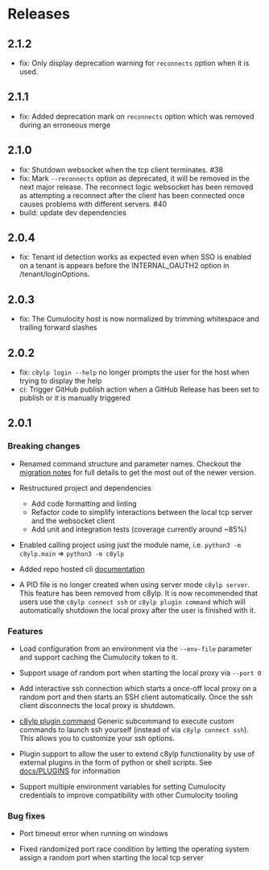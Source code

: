 
# Releases

## 2.1.2

* fix: Only display deprecation warning for `reconnects` option when it is used.

## 2.1.1

* fix: Added deprecation mark on `reconnects` option which was removed during an erroneous merge

## 2.1.0

* fix: Shutdown websocket when the tcp client terminates. #38
* fix: Mark `--reconnects` option as deprecated, it will be removed in the next major release. The reconnect logic websocket has been removed as attempting a reconnect after the client has been connected once causes problems with different servers. #40
* build: update dev dependencies

## 2.0.4

* fix: Tenant id detection works as expected even when SSO is enabled on a tenant is appears before the INTERNAL_OAUTH2 option in /tenant/loginOptions.

## 2.0.3

* fix: The Cumulocity host is now normalized by trimming whitespace and trailing forward slashes

## 2.0.2

* fix: `c8ylp login --help` no longer prompts the user for the host when trying to display the help
* ci: Trigger GitHub publish action when a GitHub Release has been set to publish or it is manually triggered

## 2.0.1

### Breaking changes

* Renamed command structure and parameter names. Checkout the [migration notes](docs/MIGRATION_V2.md) for full details to get the most out of the newer version.

* Restructured project and dependencies
    * Add code formatting and linting
    * Refactor code to simplify interactions between the local tcp server and the websocket client
    * Add unit and integration tests (coverage currently around ~85%)

* Enabled calling project using just the module name, i.e. `python3 -m c8ylp.main` => `python3 -m c8ylp`

* Added repo hosted cli [documentation](docs/cli/C8YLP.md)

* A PID file is no longer created when using server mode `c8ylp server`. This feature has been removed from c8ylp. It is now recommended that users use the `c8ylp connect ssh` or `c8ylp plugin command` which will automatically shutdown the local proxy after the user is finished with it.

### Features

* Load configuration from an environment via the `--env-file` parameter and support caching the Cumulocity token to it.

* Support usage of random port when starting the local proxy via `--port 0`

* Add interactive ssh connection which starts a once-off local proxy on a random port and then starts an SSH client automatically. Once the ssh client disconnects the local proxy is shutdown.

* [c8ylp plugin command](docs/cli/C8YLP_PLUGIN_COMMAND.md) Generic subcommand to execute custom commands to launch ssh yourself (instead of via `c8ylp connect ssh`). This allows you to customize your ssh options.

* Plugin support to allow the user to extend c8ylp functionality by use of external plugins in the form of python or shell scripts. See [docs/PLUGINS](docs/PLUGINS.md) for information

* Support multiple environment variables for setting Cumulocity credentials to improve compatibility with other Cumulocity tooling

### Bug fixes

* Port timeout error when running on windows

* Fixed randomized port race condition by letting the operating system assign a random port when starting the local tcp server

